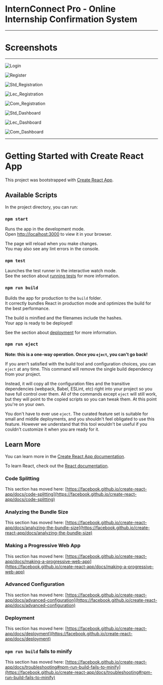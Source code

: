# InternConnect Pro - Online Internship Confirmation System

***

# Screenshots

***
![Login](https://github.com/gschamika/internconnect-frontend/assets/97242725/05941c74-37f6-46c9-844e-68b1dad0c931)

![Register](https://github.com/gschamika/internconnect-frontend/assets/97242725/c107ac14-55f0-4235-9cdf-78e49e5d3de2)

![Std_Registration](https://github.com/gschamika/internconnect-frontend/assets/97242725/c9420a4d-a9c9-43e1-b0f9-0018e78b4abf)

![Lec_Registration](https://github.com/gschamika/internconnect-frontend/assets/97242725/1cbbd875-176b-42e6-b1ec-5e446772276d)

![Com_Registration](https://github.com/gschamika/internconnect-frontend/assets/97242725/af702805-c1ba-42b8-b39d-26f4f7db6f67)

![Std_Dashboard](https://github.com/gschamika/internconnect-frontend/assets/97242725/5e1d6271-a6b1-4b5d-93f2-089a80fc2fd0)

![Lec_Dashboard](https://github.com/gschamika/internconnect-frontend/assets/97242725/5184d778-d529-4c54-a18a-ca68ef59a168)

![Com_Dashboard](https://github.com/gschamika/internconnect-frontend/assets/97242725/d7cfb428-9777-4f96-b031-3275a46f5d97)

***

# Getting Started with Create React App

This project was bootstrapped with [Create React App](https://github.com/facebook/create-react-app).

## Available Scripts

In the project directory, you can run:

### `npm start`

Runs the app in the development mode.\
Open [http://localhost:3000](http://localhost:3000) to view it in your browser.

The page will reload when you make changes.\
You may also see any lint errors in the console.

### `npm test`

Launches the test runner in the interactive watch mode.\
See the section about [running tests](https://facebook.github.io/create-react-app/docs/running-tests) for more information.

### `npm run build`

Builds the app for production to the `build` folder.\
It correctly bundles React in production mode and optimizes the build for the best performance.

The build is minified and the filenames include the hashes.\
Your app is ready to be deployed!

See the section about [deployment](https://facebook.github.io/create-react-app/docs/deployment) for more information.

### `npm run eject`

**Note: this is a one-way operation. Once you `eject`, you can't go back!**

If you aren't satisfied with the build tool and configuration choices, you can `eject` at any time. This command will remove the single build dependency from your project.

Instead, it will copy all the configuration files and the transitive dependencies (webpack, Babel, ESLint, etc) right into your project so you have full control over them. All of the commands except `eject` will still work, but they will point to the copied scripts so you can tweak them. At this point you're on your own.

You don't have to ever use `eject`. The curated feature set is suitable for small and middle deployments, and you shouldn't feel obligated to use this feature. However we understand that this tool wouldn't be useful if you couldn't customize it when you are ready for it.

## Learn More

You can learn more in the [Create React App documentation](https://facebook.github.io/create-react-app/docs/getting-started).

To learn React, check out the [React documentation](https://reactjs.org/).

### Code Splitting

This section has moved here: [https://facebook.github.io/create-react-app/docs/code-splitting](https://facebook.github.io/create-react-app/docs/code-splitting)

### Analyzing the Bundle Size

This section has moved here: [https://facebook.github.io/create-react-app/docs/analyzing-the-bundle-size](https://facebook.github.io/create-react-app/docs/analyzing-the-bundle-size)

### Making a Progressive Web App

This section has moved here: [https://facebook.github.io/create-react-app/docs/making-a-progressive-web-app](https://facebook.github.io/create-react-app/docs/making-a-progressive-web-app)

### Advanced Configuration

This section has moved here: [https://facebook.github.io/create-react-app/docs/advanced-configuration](https://facebook.github.io/create-react-app/docs/advanced-configuration)

### Deployment

This section has moved here: [https://facebook.github.io/create-react-app/docs/deployment](https://facebook.github.io/create-react-app/docs/deployment)

### `npm run build` fails to minify

This section has moved here: [https://facebook.github.io/create-react-app/docs/troubleshooting#npm-run-build-fails-to-minify](https://facebook.github.io/create-react-app/docs/troubleshooting#npm-run-build-fails-to-minify)
